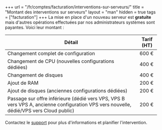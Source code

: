 +++
url = "/fr/comptes/facturation/interventions-sur-serveurs/"
title = "Montant des interventions sur serveurs"
layout = "man"
hidden = true
tags = ["facturation"]
+++
La mise en place d'un nouveau serveur est **gratuite** mais d'autres opérations effectuées par nos administrateurs systèmes sont payantes. Voici leur montant :

| Détail                                                                                                                                        | Tarif (HT) |
| --------------------------------------------------------------------------------------------------------------------------------------------- | ---------- |
| Changement complet de configuration                                                                                                           | 600 €      |
| Changement de CPU (nouvelles configurations dédiées)                                                                                          | 400 €      |
| Changement de disques                                                                                                                         | 400 €      |
| Ajout de RAM                                                                                                                                  | 200 €      |
| Ajout de disques (anciennes configurations dédiées)                                                                                           | 200 €      |
| Passage sur offre inférieure (dédié vers VPS, VPS B vers VPS A, ancienne configuration VPS vers nouvelle, dédié/VPS vers Cloud public) | 200 €      |

Contactez le [support](https://admin.alwaysdata.com/support/add/) pour plus d'informations et planifier l'intervention.
